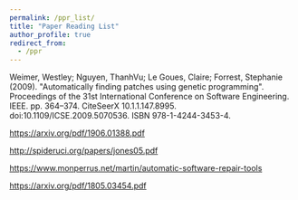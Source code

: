 ```yaml
---
permalink: /ppr_list/
title: "Paper Reading List"
author_profile: true
redirect_from: 
  - /ppr
--- 
```

 

Weimer, Westley; Nguyen, ThanhVu; Le Goues, Claire; Forrest, Stephanie (2009). "Automatically finding patches using genetic programming". Proceedings of the 31st International Conference on Software Engineering. IEEE. pp. 364–374. CiteSeerX 10.1.1.147.8995. doi:10.1109/ICSE.2009.5070536. ISBN 978-1-4244-3453-4.
 

https://arxiv.org/pdf/1906.01388.pdf

http://spideruci.org/papers/jones05.pdf

https://www.monperrus.net/martin/automatic-software-repair-tools

https://arxiv.org/pdf/1805.03454.pdf
